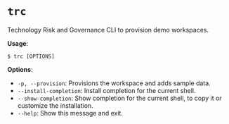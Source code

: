 # `trc`

Technology Risk and Governance CLI to provision demo workspaces.

**Usage**:

```console
$ trc [OPTIONS]
```

**Options**:

* `-p, --provision`: Provisions the workspace and adds sample data.
* `--install-completion`: Install completion for the current shell.
* `--show-completion`: Show completion for the current shell, to copy it or customize the installation.
* `--help`: Show this message and exit.
